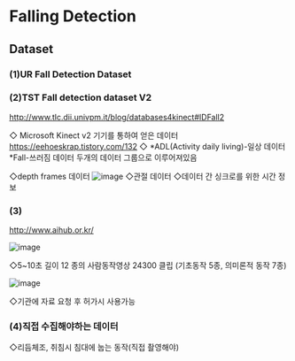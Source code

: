 # Falling Detection

## Dataset

### (1)UR Fall Detection Dataset


### (2)TST Fall detection dataset V2
http://www.tlc.dii.univpm.it/blog/databases4kinect#IDFall2

◇ Microsoft Kinect v2 기기를 통하여 얻은 데이터 https://eehoeskrap.tistory.com/132
◇
*ADL(Activity daily living)-일상 데이터
*Fall-쓰러짐 데이터
두개의 데이터 그룹으로 이루어져있음

◇depth frames 데이터
![image](https://user-images.githubusercontent.com/39910353/67178069-656df280-f40c-11e9-973b-647c4b4a6f94.png)
◇관절 데이터
◇데이터 간 싱크로를 위한  시간 정보

### (3)
http://www.aihub.or.kr/

![image](https://user-images.githubusercontent.com/39910353/67178710-b1ba3200-f40e-11e9-87cd-6070b2f418a9.png)

◇5~10초 길이 12 종의 사람동작영상 24300 클립 (기초동작 5종, 의미론적 동작 7종)

![image](https://user-images.githubusercontent.com/39910353/67178727-c3033e80-f40e-11e9-9807-118faebdc93e.png)

◇기관에 자료 요청 후 허가시 사용가능


### (4)직접 수집해야하는 데이터

◇리듬체조, 취침시 침대에 눕는 동작(직접 촬영해야)

